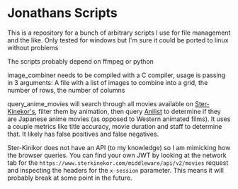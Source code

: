 # Jonathans Scripts

This is a repository for a bunch of arbitrary scripts I use for file management and the like. Only tested for windows but I'm sure it could be ported to linux without problems

The scripts probably depend on ffmpeg or python

image_combiner needs to be compiled with a C compiler, usage is passing in 3 arguments: A file with a list of images to combine into a grid, the number of rows, the number of columns

query_anime_movies will search through all movies available on [Ster-Kinekor's](https://www.sterkinekor.com/), filter them by animation, then query [Anilist](https://anilist.co/) to determine if they are Japanese anime movies (as opposed to Western animated films). It uses a couple metrics like title accuracy, movie duration and staff to determine that. It likely has false positives and false negatives. 

Ster-Kinikor does not have an API (to my knowledge) so I am mimicking how the browser queries. You can find your own JWT by looking at the network tab for the `https://www.sterkinekor.com/middleware/api/v2/movies` request and inspecting the headers for the `x-session` parameter. This means it will probably break at some point in the future.